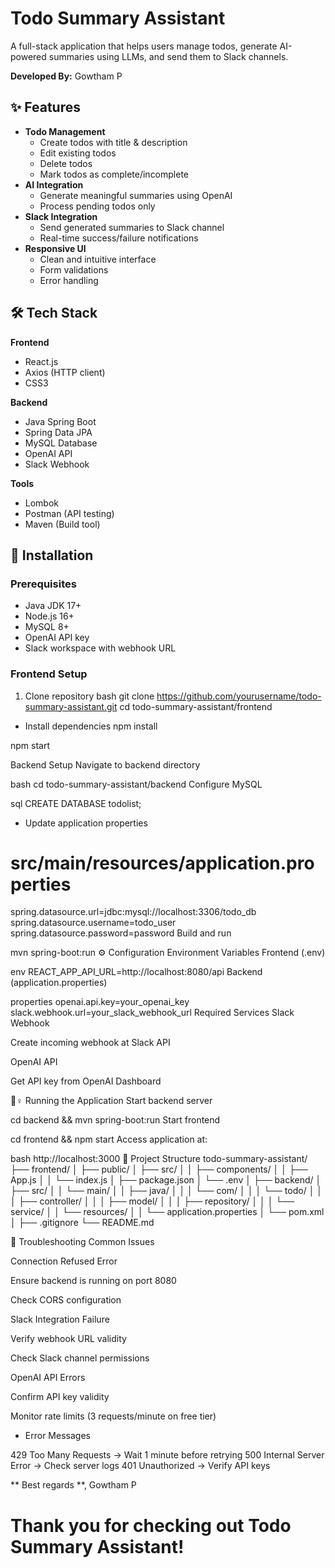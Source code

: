 # Todo Summary Assistant


A full-stack application that helps users manage todos, generate AI-powered summaries using LLMs, and send them to Slack channels.

**Developed By:** Gowtham P

## ✨ Features

- **Todo Management**
  - Create todos with title & description
  - Edit existing todos
  - Delete todos
  - Mark todos as complete/incomplete
- **AI Integration**
  - Generate meaningful summaries using OpenAI
  - Process pending todos only
- **Slack Integration**
  - Send generated summaries to Slack channel
  - Real-time success/failure notifications
- **Responsive UI**
  - Clean and intuitive interface
  - Form validations
  - Error handling

## 🛠 Tech Stack

**Frontend**
- React.js
- Axios (HTTP client)
- CSS3

**Backend**
- Java Spring Boot
- Spring Data JPA
- MySQL Database
- OpenAI API
- Slack Webhook

**Tools**
- Lombok
- Postman (API testing)
- Maven (Build tool)

## 🚀 Installation

### Prerequisites
- Java JDK 17+
- Node.js 16+
- MySQL 8+
- OpenAI API key
- Slack workspace with webhook URL

### Frontend Setup

1. Clone repository
bash
git clone https://github.com/yourusername/todo-summary-assistant.git
cd todo-summary-assistant/frontend

- Install dependencies
npm install

npm start

Backend Setup
Navigate to backend directory

bash
cd todo-summary-assistant/backend
Configure MySQL

sql
CREATE DATABASE todolist;

- Update application properties

# src/main/resources/application.properties
spring.datasource.url=jdbc:mysql://localhost:3306/todo_db
spring.datasource.username=todo_user
spring.datasource.password=password
Build and run

mvn spring-boot:run
⚙ Configuration
Environment Variables
Frontend (.env)

env
REACT_APP_API_URL=http://localhost:8080/api
Backend (application.properties)

properties
openai.api.key=your_openai_key
slack.webhook.url=your_slack_webhook_url
Required Services
Slack Webhook

Create incoming webhook at Slack API

OpenAI API

Get API key from OpenAI Dashboard

🏃♀️ Running the Application
Start backend server

cd backend && mvn spring-boot:run
Start frontend

cd frontend && npm start
Access application at:

bash
http://localhost:3000
📂 Project Structure
todo-summary-assistant/
├── frontend/
│   ├── public/
│   ├── src/
│   │   ├── components/
│   │   ├── App.js
│   │   └── index.js
│   ├── package.json
│   └── .env
│
├── backend/
│   ├── src/
│   │   └── main/
│   │       ├── java/
│   │       │   └── com/
│   │       │       └── todo/
│   │       │           ├── controller/
│   │       │           ├── model/
│   │       │           ├── repository/
│   │       │           └── service/
│   │       └── resources/
│   │           └── application.properties
│   └── pom.xml
│
├── .gitignore
└── README.md


🔧 Troubleshooting
Common Issues

Connection Refused Error

Ensure backend is running on port 8080

Check CORS configuration

Slack Integration Failure

Verify webhook URL validity

Check Slack channel permissions

OpenAI API Errors

Confirm API key validity

Monitor rate limits (3 requests/minute on free tier)

- Error Messages

429 Too Many Requests -> Wait 1 minute before retrying
500 Internal Server Error -> Check server logs
401 Unauthorized -> Verify API keys

** Best regards **,
Gowtham P

# Thank you for checking out Todo Summary Assistant!
